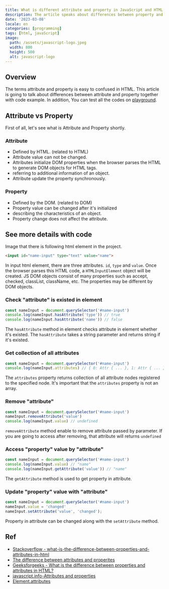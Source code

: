 ```yaml
---
title: What is different attribute and property in JavaScript and HTML
description: The article speaks about differences between property and attribute.
date: '2023-03-08'
locale: en
categories: [programming]
tags: [html, javaScript]
image:
  path: /assets/javascript-logo.jpeg
  width: 800
  height: 500
  alt: javascript-logo
---
```


## Overview
The terms attribute and property is easy to confused in HTML. This article is going to talk about differences between attribute and property together with code example.
In addition, You can test all the codes on [playground](https://playcode.io/javascript).

## Attribute vs Property
First of all, let's see what is Attribute and Property shortly.

### Attribute
- Defined by HTML. (related to HTML)
- Attribute value can not be changed.
- Attributes initialize DOM properties when the browser parses the HTML to generate DOM objects for HTML tags.
- referring to additional information of an object.
- Attribute update the property synchronously.

### Property
- Defined by the DOM. (related to DOM)
- Property value can be changed after it's initialized
- describing the characteristics of an object.
- Property change does not affect the attribute.

## See more details with code
Image that there is following html element in the project.
```html
<input id="name-input" type="text" value="name">
```
In input html element, there are three attributes. `id`, `type` and `value`.
Once the browser parses this HTML code, a `HTMLInputElement` object will be created.
JS DOM objects consist of many properties such as accept, checked, classList, className, etc.
The properties may be different by DOM objects.

### Check "attribute" is existed in element
```js
const nameInput = document.querySelector('#name-input')
console.log(nameInput.hasAttribute('type')) // true
console.log(nameInput.hasAttribute('name')) // false
```
The `hasAttribute` method in element checks attribute in element whether it's existed.
The `hasAttribute` takes a string parameter and returns string if it's existed.

### Get collection of all attributes
```js
const nameInput = document.querySelector('#name-input')
console.log(nameInput.attributes) // { 0: Attr { ... }, 1: Attr { ... } }
```

The `attributes` property returns collection of all attribute nodes registered to the specified node.
It's important that the `attributes` property is not an array. 

### Remove "attribute"
```js
const nameInput = document.querySelector('#name-input')
nameInput.removeAttribute('value')
console.log(nameInput.value) // undefined
```
`removeAttribute` method enable to remove attribute passed by parameter. 
If you are going to access after removing, that attribute will returns `undefined`

### Access "property" value by "attribute"
```js
const nameInput = document.querySelector('#name-input')
console.log(nameInput.value) // "name"
console.log(nameInput.getAttribute('value')) // "name"
```
The `getAttribute` method is used to get property in attribute.

### Update "property" value with "attribute"
```js
const nameInput = document.querySelector('#name-input')
nameInput.value = 'changed'
nameInput.setAttribute('value', 'changed');
```
Property in attribute can be changed along with the `setAttribute` method.

## Ref
- [Stackoverflow - what-is-the-difference-between-properties-and-attributes-in-html](https://stackoverflow.com/questions/6003819/what-is-the-difference-between-properties-and-attributes-in-html)
- [The difference between attributes and properites](https://gomakethings.com/the-difference-between-attributes-and-properties-in-vanilla-js)
- [Geeksforgeeks - What is the difference between properties and attributes in HTML?](https://www.geeksforgeeks.org/what-is-the-difference-between-properties-and-attributes-in-html/)
- [javascript.info-Attributes and properties](https://javascript.info/dom-attributes-and-properties)
- [Element.attributes](https://developer.mozilla.org/en-US/docs/Web/API/Element/attributes)
